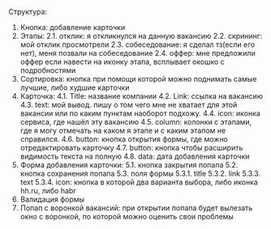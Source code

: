 Структура:
  1. Кнопка: добавление карточки
  2. Этапы: 
    2.1. отклик: я откликнулся на данную вакансию
    2.2. скрининг: мой отклик просмотрели
    2.3. собеседование: я сделал тз(если его нет), меня позвали на собеседование
    2.4. оффер: мне предложили оффер
    если навести на иконку этапа, всплывает окошко с подробностями
  3. Сортировка: кнопка при помощи которой можно поднимать самые лучшие, либо худшие карточки
  4. Карточка: 
    4.1. Title: название компании
    4.2. Link: ссылка на вакансию 
    4.3. text: мой вывод. пишу о том чего мне не хватает для этой вакансии или по каким пунктам наоборот подхожу.
    4.4. icon: иконка сервиса, где нашёл эту вакансию
    4.5. column: колонки с этапами, где я могу отмечать на каком я этапе и с каким этапом не справился.
    4.6. button: кнопка открытия формы, где можно  отредактировать карточку
    4.7. button: кнопка чтобы расширить видимость текста на полную
    4.8. data: дата добавления карточки
  5. Форма добавления карточки:
    5.1. кнопка закрытия попапа
    5.2. кнопка сохранения попапа
    5.3. поля формы
      5.3.1. title
      5.3.2. link 
      5.3.3. text
      5.3.4. icon: кнопка в которой два варианта выбора, либо иконка hh.ru, либо habr
  6. Валидация формы 
  7. Попап с воронкой вакансий: при открытии попапа будет вылезать окно с воронкой, по которой можно оценить свои проблемы

